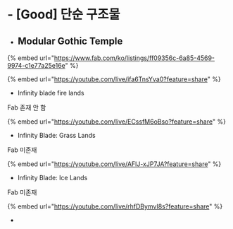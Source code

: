 # - \[Good] 단순 구조물



* ## Modular Gothic Temple

{% embed url="https://www.fab.com/ko/listings/ff09356c-6a85-4569-9974-c1e77a25e16e" %}

{% embed url="https://youtube.com/live/ifa6TnsYva0?feature=share" %}



* Infinity blade fire lands

Fab 존재 안 함

{% embed url="https://youtube.com/live/ECssfM6oBso?feature=share" %}

* Infinity Blade: Grass Lands

Fab 미존재

{% embed url="https://youtube.com/live/AFlJ-xJP7JA?feature=share" %}



* Infinity Blade: Ice Lands

Fab 미존재

{% embed url="https://youtube.com/live/rhfDBymvI8s?feature=share" %}

*













